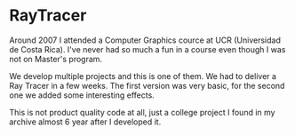 RayTracer
=========

Around 2007 I attended a Computer Graphics cource at UCR (Universidad de Costa Rica). I've never had so much a fun in a course even though I was not on Master's program.

We develop multiple projects and this is one of them. We had to deliver a Ray Tracer in a few weeks. The first version was very basic, for the second one we added some interesting effects.

This is not product quality code at all, just a college project I found in my archive almost 6 year after I developed it.

